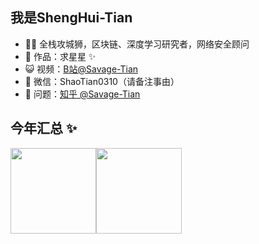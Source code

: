 ## 我是ShengHui-Tian

- 👨‍💻 全栈攻城狮，区块链、深度学习研究者，网络安全顾问
- 🏡 作品：求星星 ✨
- 😺 视频：<a href="https://space.bilibili.com/12890453" target="_blank">B站@Savage-Tian</a>
- 💬 微信：ShaoTian0310（请备注事由）
- 🤔 问题：<a href="https://www.zhihu.com/people/Savage-Tian" target="_blank">知乎 @Savage-Tian</a>

## 今年汇总 ✨

<img align="" height="137px" src="https://github-readme-stats.vercel.app/api?username=ShengHui-Tian&hide_title=true&hide_border=true&show_icons=true&include_all_commits=true&line_height=21&bg_color=0,EC6C6C,FFD479,FFFC79,73FA79&theme=graywhite&locale=cn" /><img align="" height="137px" src="https://github-readme-stats.vercel.app/api/top-langs/?username=ShengHui-Tian&hide_title=true&hide_border=true&layout=compact&bg_color=0,73FA79,73FDFF,D783FF&theme=graywhite&locale=cn" />
